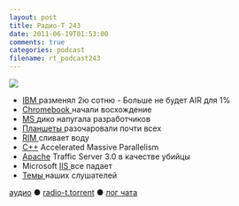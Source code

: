 ```yaml
---
layout: post
title: Радио-Т 243
date: 2011-06-19T01:53:00
comments: true
categories: podcast
filename: rt_podcast243
---
```

![](https://radio-t.com/images/radio-t/rt243.jpg)

- [IBM ](http://blogs.wsj.com/digits/2011/06/16/happy-100th-birthday-ibm/?mod=e2tw)разменял 2ю сотню
[
](http://new.radio-t.com/2011/06/243_19.html)- Больше не будет AIR для 1%
- [Chromebook ](http://habrahabr.ru/blogs/google_chrome/121187/)начали восхождение
- [MS ](http://arstechnica.com/microsoft/news/2011/06/html5-centric-windows-8-leaves-microsoft-developers-horrified.ars)дико напугала разработчиков
- [Планшеты ](http://www.mobile-review.com/fullnews/main/2011/June/17.shtml)разочаровали почти всех
- [RIM ](http://www.loopinsight.com/2011/06/16/rim-implodes-announces-layoffs-500000-playbooks-shipped/)сливает воду
- [C++](http://habrahabr.ru/blogs/cpp/121941/) Accelerated Massive Parallelism
- [Apache](http://www.opennet.ru/opennews/art.shtml?num=30868) Traffic Server 3.0 в качестве убийцы
- Microsoft [IIS ](http://habrahabr.ru/blogs/internet/120839/)все падает
- [Темы ](http://new.radio-t.com/2011/06/243.html)наших слушателей

[аудио](http://archive.rucast.net/radio-t/media/rt_podcast243.mp3) ● [radio-t.torrent](http://www.radio-t.com/torrents/rt_podcast243.mp3.torrent) ● [лог чата](http://chat.radio-t.com/logs/radio-t-243.html)<audio src="http://archive.rucast.net/radio-t/media/rt_podcast243.mp3" preload="none"></audio>
